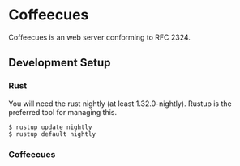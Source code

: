 # Coffeecues

Coffeecues is an web server conforming to RFC 2324.

## Development Setup

### Rust

You will need the rust nightly (at least 1.32.0-nightly). Rustup is the
preferred tool for managing this.

```
$ rustup update nightly
$ rustup default nightly
```

### Coffeecues



